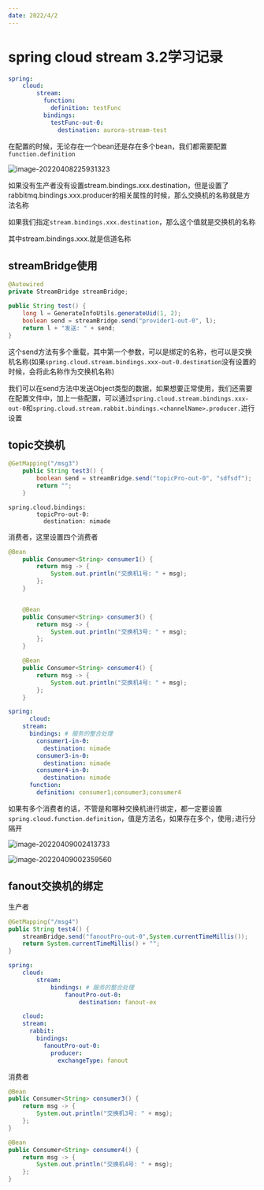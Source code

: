 ```yaml
---
date: 2022/4/2
---
```


# spring cloud stream 3.2学习记录

```yml
spring:
    cloud:
        stream:
          function:
            definition: testFunc
          bindings:
            testFunc-out-0:
              destination: aurora-stream-test
```

在配置的时候，无论存在一个bean还是存在多个bean，我们都需要配置`function.definition`

![image-20220408225931323](https://picture.xcye.xyz/image-20220408225931323.png)

如果没有生产者没有设置stream.bindings.xxx.destination，但是设置了rabbitmq.bindings.xxx.producer的相关属性的时候，那么交换机的名称就是方法名称

如果我们指定`stream.bindings.xxx.destination`，那么这个值就是交换机的名称



其中stream.bindings.xxx.就是信道名称

## streamBridge使用

```java
@Autowired
private StreamBridge streamBridge;

public String test() {
    long l = GenerateInfoUtils.generateUid(1, 2);
    boolean send = streamBridge.send("provider1-out-0", l);
    return l + "发送: " + send;
}
```

这个send方法有多个重载，其中第一个参数，可以是绑定的名称，也可以是交换机名称(如果`spring.cloud.stream.bindings.xxx-out-0.destination`没有设置的时候，会将此名称作为交换机名称)

我们可以在send方法中发送Object类型的数据，如果想要正常使用，我们还需要在配置文件中，加上一些配置，可以通过`spring.cloud.stream.bindings.xxx-out-0`和`spring.cloud.stream.rabbit.bindings.<channelName>.producer.`进行设置



## topic交换机

```java
@GetMapping("/msg3")
    public String test3() {
        boolean send = streamBridge.send("topicPro-out-0", "sdfsdf");
        return "";
    }
```



```
spring.cloud.bindings:
        topicPro-out-0:
          destination: nimade
```



消费者，这里设置四个消费者

```java
@Bean
    public Consumer<String> consumer1() {
        return msg -> {
            System.out.println("交换机1号: " + msg);
        };
    }


    @Bean
    public Consumer<String> consumer3() {
        return msg -> {
            System.out.println("交换机3号: " + msg);
        };
    }

    @Bean
    public Consumer<String> consumer4() {
        return msg -> {
            System.out.println("交换机4号: " + msg);
        };
    }
```

```yaml
spring:
	  cloud:
    stream:
      bindings: # 服务的整合处理
        consumer1-in-0:
          destination: nimade
        consumer3-in-0:
          destination: nimade
        consumer4-in-0:
          destination: nimade
      function:
        definition: consumer1;consumer3;consumer4
```

如果有多个消费者的话，不管是和哪种交换机进行绑定，都一定要设置`spring.cloud.function.definition`，值是方法名，如果存在多个，使用`;`进行分隔开

![image-20220409002413733](https://picture.xcye.xyz/image-20220409002413733.png)

![image-20220409002359560](https://picture.xcye.xyz/image-20220409002359560.png)

## fanout交换机的绑定

生产者

```java
@GetMapping("/msg4")
public String test4() {
    streamBridge.send("fanoutPro-out-0",System.currentTimeMillis());
    return System.currentTimeMillis() + "";
}
```

```yml
spring:
	cloud:
		stream:
			bindings: # 服务的整合处理
				fanoutPro-out-0:
					destination: fanout-ex

	cloud:
    stream:
      rabbit:
        bindings:
          fanoutPro-out-0:
            producer:
              exchangeType: fanout
```



消费者

```java
@Bean
public Consumer<String> consumer3() {
    return msg -> {
        System.out.println("交换机3号: " + msg);
    };
}

@Bean
public Consumer<String> consumer4() {
    return msg -> {
        System.out.println("交换机4号: " + msg);
    };
}
```

